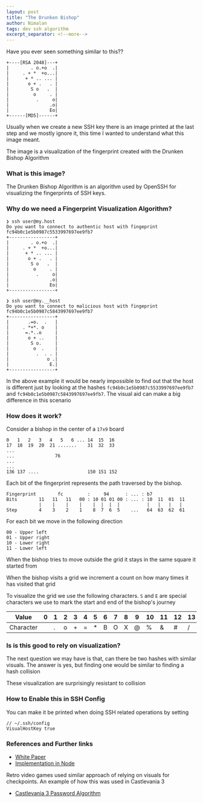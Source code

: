 ```yaml
---
layout: post
title: "The Drunken Bishop"
author: Nimalan
tags: dev ssh algorithm
excerpt_separator: <!--more-->
---
```


Have you ever seen something similar to this??

```
+----[RSA 2048]---+
|        . o.+o  .|
|     . + *  +o...|
|      + * .. ... |
|       o + .   . |
|        S o   .  |
|         o     . |
|          .     o|
|               .o|
|               Eo|
+------[MD5]------+
```

Usually when we create a new SSH key there is an image printed at the last step and we mostly ignore it, this time I wanted to understand what this image meant. 

The image is a visualization of the fingerprint created with the Drunken Bishop Algorithm

<!--more-->

### What is this image?

The Drunken Bishop Algorithm is an algorithm used by OpenSSH for visualizing the fingerprints of SSH keys.

### Why do we need a Fingerprint Visualization Algorithm?

```
❯ ssh user@my.host
Do you want to connect to authentic host with fingeprint fc94b0c1e5b0987c5533997697ee9fb7
+-----------------+
|        . o.+o  .|
|     . + *  +o...|
|      + * .. ... |
|       o + .   . |
|        S o   .  |
|         o     . |
|          .     o|
|               .o|
|               Eo|
+-----------------+

❯ ssh user@my.__host
Do you want to connect to malicious host with fingeprint fc94b0c1e5b0987c5843997697ee9fb7
+-----------------+
|       .=o.  .   |
|     . *+*. o    |
|      =.*..o     |
|       o + ..    |
|        S o.     |
|         o  .    |
|          .  . . |
|              o .|
|               E.|
+-----------------+

```

In the above example it would be nearly impossible to find out that the host is different just by looking at the hashes `fc94b0c1e5b0987c5533997697ee9fb7` and `fc94b0c1e5b0987c5843997697ee9fb7`. The visual aid can make a big difference in this scenario

### How does it work?

Consider a bishop in the center of a `17x9` board

```
0   1   2   3   4   5   6 ... 14  15  16
17  18  19  20  21 .......    31  32  33
...
...               76
...
...
136 137 ....                  150 151 152
```

Each bit of the fingerprint represents the path traversed by the bishop.

```
Fingerprint        fc         :     94      : ... : b7
Bits        11   11   11   00 : 10 01 01 00 : ... : 10  11  01  11
            |    |    |    |    |  |  |  |          |   |   |   |
Step        4    3    2    1    8  7  6  5    ...   64  63  62  61
```

For each bit we move in the following direction

```
00 - Upper left
01 - Upper right
10 - Lower right
11 - Lower left
```

When the bishop tries to move outside the grid it stays in the same square it started from

When the bishop visits a grid we increment a count on how many times it has visited that grid

To visualize the grid we use the following characters. `S` and `E` are special characters we use to mark the start and end of the bishop's journey

| Value     | 0 | 1 | 2 | 3 | 4 | 5 | 6 | 7 | 8 | 9 | 10 | 11 | 12 | 13 | 14 | 15 | 16 |
|-----------|---|---|---|---|---|---|---|---|---|---|----|----|----|----|----|----|----|
| Character |   | . | o | + | = | * | B | O | X | @ | %  | &  | #  | /  | ^  | S  | E  |

### Is is this good to rely on visualization?

The next question we may have is that, can there be two hashes with similar visuals. The answer is yes, but finding one would be similar to finding a hash collision

These visualization are surprisingly resistant to collision

### How to Enable this in SSH Config

You can make it be printed when doing SSH related operations by setting
```
// ~/.ssh/config
VisualHostKey true
```

### References and Further links

- [White Paper](http://www.dirk-loss.de/sshvis/drunken_bishop.pdf)
- [Implementation in Node](https://github.com/Mark1626/Paraphernalia/blob/master/drunken-bishop/main.js)

Retro video games used similar approach of relying on visuals for checkpoints. An example of how this was used in Castlevania 3

- [Castlevania 3 Password Algorithm](https://meatfighter.com/castlevania3-password/)
